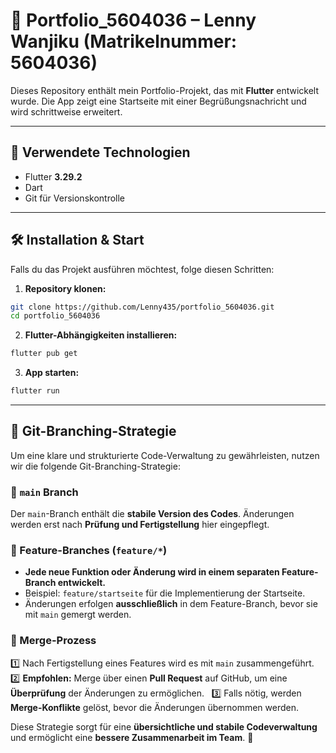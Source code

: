 # 📱 Portfolio_5604036 – Lenny Wanjiku (Matrikelnummer: 5604036)

Dieses Repository enthält mein Portfolio-Projekt, das mit **Flutter** entwickelt wurde. Die App zeigt eine Startseite mit einer Begrüßungsnachricht und wird schrittweise erweitert.

---

## 🚀 Verwendete Technologien

- Flutter **3.29.2**
- Dart
- Git für Versionskontrolle

---

## 🛠 Installation & Start

Falls du das Projekt ausführen möchtest, folge diesen Schritten:

1. **Repository klonen:**

```bash
git clone https://github.com/Lenny435/portfolio_5604036.git
cd portfolio_5604036
```

2. **Flutter-Abhängigkeiten installieren:**

```bash
flutter pub get
```

3. **App starten:**

```bash
flutter run
```

---

## 🔀 Git-Branching-Strategie

Um eine klare und strukturierte Code-Verwaltung zu gewährleisten, nutzen wir die folgende Git-Branching-Strategie:

### 📌 `main` Branch
Der `main`-Branch enthält die **stabile Version des Codes**. Änderungen werden erst nach **Prüfung und Fertigstellung** hier eingepflegt.

### 🌱 Feature-Branches (`feature/*`)
- **Jede neue Funktion oder Änderung wird in einem separaten Feature-Branch entwickelt.**
- Beispiel: `feature/startseite` für die Implementierung der Startseite.
- Änderungen erfolgen **ausschließlich** in dem Feature-Branch, bevor sie mit `main` gemergt werden.

### 🔄 Merge-Prozess
1️⃣ Nach Fertigstellung eines Features wird es mit `main` zusammengeführt.  
2️⃣ **Empfohlen:** Merge über einen **Pull Request** auf GitHub, um eine **Überprüfung** der Änderungen zu ermöglichen.  
3️⃣ Falls nötig, werden **Merge-Konflikte** gelöst, bevor die Änderungen übernommen werden.

Diese Strategie sorgt für eine **übersichtliche und stabile Codeverwaltung** und ermöglicht eine **bessere Zusammenarbeit im Team**. 🚀